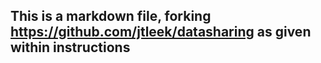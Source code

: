 ## This is a markdown file, forking https://github.com/jtleek/datasharing as given within instructions
